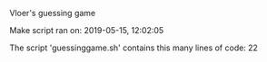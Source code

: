 Vloer's guessing game

Make script ran on:
2019-05-15, 12:02:05

The script 'guessinggame.sh' contains this many lines of code:
22
